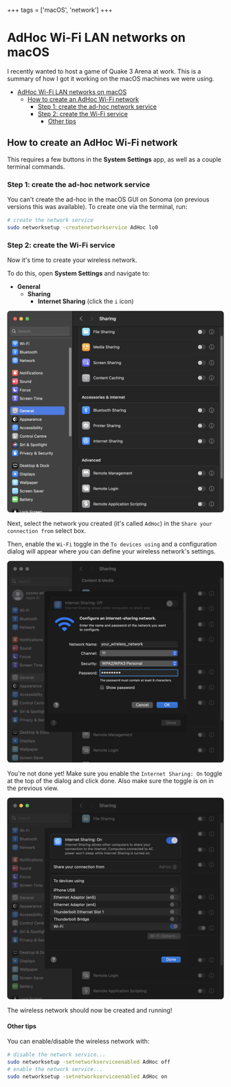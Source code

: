 +++
tags = ['macOS', 'network']
+++

# AdHoc Wi-Fi LAN networks on macOS

I recently wanted to host a game of Quake 3 Arena at work. This is a summary of how I got it working on the macOS machines we were using.

- [AdHoc Wi-Fi LAN networks on macOS](#adhoc-wi-fi-lan-networks-on-macos)
  - [How to create an AdHoc Wi-Fi network](#how-to-create-an-adhoc-wi-fi-network)
    - [Step 1: create the ad-hoc network service](#step-1-create-the-ad-hoc-network-service)
    - [Step 2: create the Wi-Fi service](#step-2-create-the-wi-fi-service)
      - [Other tips](#other-tips)


## How to create an AdHoc Wi-Fi network

This requires a few buttons in the **System Settings** app, as well as a couple terminal commands.

### Step 1: create the ad-hoc network service

You can't create the ad-hoc in the macOS GUI on Sonoma (on previous versions this was available). To create one via the terminal, run:

```bash title="Create an ad-hoc network"
# create the network service
sudo networksetup -createnetworkservice AdHoc lo0
```

### Step 2: create the Wi-Fi service

Now it's time to create your wireless network.

To do this, open **System Settings** and navigate to:

* **General**
  * **Sharing**
    * **Internet Sharing** (click the `i` icon)

![General -> Sharing](images/general_sharing.png)

Next, select the network you created (it's called `AdHoc`) in the `Share your connection from` select box.

Then, enable the `Wi-Fi` toggle in the `To devices using` and a configuration dialog will appear where you can define your wireless network's settings.

![Configure your Wireless Network](images/configure_wireless_network.png)

You're not done yet! Make sure you enable the `Internet Sharing: On` toggle at the top of the dialog and click done. Also make sure the toggle is on in the previous view.

![Internet Sharing Settings](images/internet_sharing_settings.png)

The wireless network should now be created and running!

#### Other tips

You can enable/disable the wireless network with:

```bash
# disable the network service...
sudo networksetup -setnetworkserviceenabled AdHoc off
# enable the network service...
sudo networksetup -setnetworkserviceenabled AdHoc on
```

